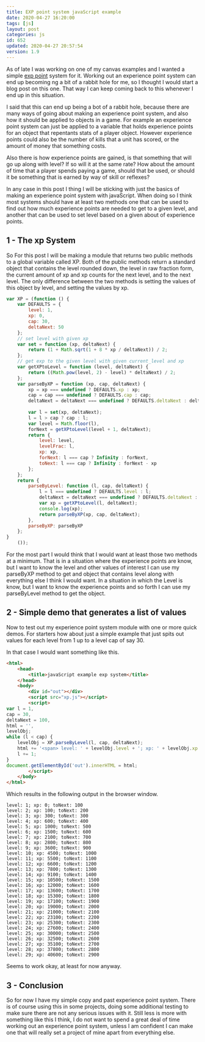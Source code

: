 ```yaml
---
title: EXP point system javaScript example
date: 2020-04-27 16:20:00
tags: [js]
layout: post
categories: js
id: 652
updated: 2020-04-27 20:57:54
version: 1.9
---
```


As of late I was working on one of my canvas examples and I wanted a simple [exp point](https://en.wikipedia.org/wiki/Experience_point) system for it. Working out an experience point system can end up becoming ng a bit of a rabbit hole for me, so I thought I would start a blog post on this one. That way I can keep coming back to this whenever I end up in this situation.

I said that this can end up being a bot of a rabbit hole, because there are many ways of going about making an experience point system, and also how it should be applied to objects in a game. For example an experience point system can just be applied to a variable that holds experience points for an object that repentants stats of a player object. However experience points could also be the number of kills that a unit has scored, or the amount of money that something costs. 

Also there is how experience points are gained, is that something that will go up along with level? If so will it at the same rate? How about the amount of time that a player spends paying a game, should that be used, or should it be something that is earned by way of skill or reflexes?

In any case in this post I thing I will be sticking with just the basics of making an experience point system with javaScript. When doing so I think most systems should have at least two methods one that can be used to find out how much experience points are needed to get to a given level, and another that can be used to set level based on a given about of experience points.

<!-- more -->

## 1 - The xp System

So For this post I will be making a module that returns two public methods to a global variable called XP. Both of the public methods return a standard object that contains the level rounded down, the level in raw fraction form, the current amount of xp and xp counts for the next level, and to the next level. The only difference between the two methods is setting the values of this object by level, and setting the values by xp.

```js
var XP = (function () {
    var DEFAULTS = {
        level: 1,
        xp: 0,
        cap: 30,
        deltaNext: 50
    };
    // set level with given xp
    var set = function (xp, deltaNext) {
        return (1 + Math.sqrt(1 + 8 * xp / deltaNext)) / 2;
    };
    // get exp to the given level with given current_level and xp
    var getXPtoLevel = function (level, deltaNext) {
        return ((Math.pow(level, 2) - level) * deltaNext) / 2;
    };
    var parseByXP = function (xp, cap, deltaNext) {
        xp = xp === undefined ? DEFAULTS.xp : xp;
        cap = cap === undefined ? DEFAULTS.cap : cap;
        deltaNext = deltaNext === undefined ? DEFAULTS.deltaNext : deltaNext;
 
        var l = set(xp, deltaNext);
        l = l > cap ? cap : l;
        var level = Math.floor(l),
        forNext = getXPtoLevel(level + 1, deltaNext);
        return {
            level: level,
            levelFrac: l,
            xp: xp,
            forNext: l === cap ? Infinity : forNext,
            toNext: l === cap ? Infinity : forNext - xp
        };
    };
    return {
        parseByLevel: function (l, cap, deltaNext) {
            l = l === undefined ? DEFAULTS.level : l;
            deltaNext = deltaNext === undefined ? DEFAULTS.deltaNext : deltaNext;
            var xp = getXPtoLevel(l, deltaNext);
            console.log(xp);
            return parseByXP(xp, cap, deltaNext);
        },
        parseByXP: parseByXP
    };
}
    ());
```

For the most part I would think that I would want at least those two methods at a minimum. That is in a situation where the experience points are know, but I want to know the level and other values of interest I can use my parseByXP method to get and object that contains level along with everything else I think I would want. In a situation in which the Level is know, but I want to know the experience points and so forth I can use my parseByLevel method to get the object.

## 2 - Simple demo that generates a list of values

Now to test out my experience point system module with one or more quick demos. For starters how about just a simple example that just spits out values for each level from 1 up to a level cap of say 30.


In that case I would want something like this.
```html
<html>
    <head>
        <title>javaScript example exp system</title>
    </head>
    <body>
        <div id="out"></div>
        <script src="xp.js"></script>
        <script>
var l = 1,
cap = 30,
deltaNext = 100,
html = '',
levelObj;
while (l < cap) {
    levelObj = XP.parseByLevel(l, cap, deltaNext);
    html += '<span> level: ' + levelObj.level + '; xp: ' + levelObj.xp + '; toNext: ' + levelObj.toNext + ' </span><br>';
    l += 1;
}
document.getElementById('out').innerHTML = html;
        </script>
    </body>
</html>
```

Which results in the following output in the browser window.

```
level: 1; xp: 0; toNext: 100
level: 2; xp: 100; toNext: 200
level: 3; xp: 300; toNext: 300
level: 4; xp: 600; toNext: 400
level: 5; xp: 1000; toNext: 500
level: 6; xp: 1500; toNext: 600
level: 7; xp: 2100; toNext: 700
level: 8; xp: 2800; toNext: 800
level: 9; xp: 3600; toNext: 900
level: 10; xp: 4500; toNext: 1000
level: 11; xp: 5500; toNext: 1100
level: 12; xp: 6600; toNext: 1200
level: 13; xp: 7800; toNext: 1300
level: 14; xp: 9100; toNext: 1400
level: 15; xp: 10500; toNext: 1500
level: 16; xp: 12000; toNext: 1600
level: 17; xp: 13600; toNext: 1700
level: 18; xp: 15300; toNext: 1800
level: 19; xp: 17100; toNext: 1900
level: 20; xp: 19000; toNext: 2000
level: 21; xp: 21000; toNext: 2100
level: 22; xp: 23100; toNext: 2200
level: 23; xp: 25300; toNext: 2300
level: 24; xp: 27600; toNext: 2400
level: 25; xp: 30000; toNext: 2500
level: 26; xp: 32500; toNext: 2600
level: 27; xp: 35100; toNext: 2700
level: 28; xp: 37800; toNext: 2800
level: 29; xp: 40600; toNext: 2900
```

Seems to work okay, at least for now anyway.

## 3 - Conclusion

So for now I have my simple copy and past experience point system. There is of course using this in some projects, doing some additional testing to make sure there are not any serious issues with it. Still less is more with something like this I think, I do not want to spend a great deal of time working out an experience point system, unless I am confident I can make one that will really set a project of mine apart from everything else.
